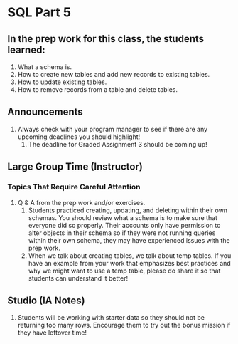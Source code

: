 # SQL Part 5

## In the prep work for this class, the students learned:

1. What a schema is.
1. How to create new tables and add new records to existing tables.
1. How to update existing tables.
1. How to remove records from a table and delete tables.

## Announcements

1. Always check with your program manager to see if there are any upcoming deadlines you should highlight!
   1. The deadline for Graded Assignment 3 should be coming up!

## Large Group Time (Instructor)

### Topics That Require Careful Attention
1. Q & A from the prep work and/or exercises.
   1. Students practiced creating, updating, and deleting within their own schemas. You should review what a schema is to make sure that everyone did so properly. Their accounts only have permission to alter objects in their schema so if they were not running queries within their own schema, they may have experienced issues with the prep work.
   1. When we talk about creating tables, we talk about temp tables. If you have an example from your work that emphasizes best practices and why we might want to use a temp table, please do share it so that students can understand it better!

## Studio (IA Notes)

1. Students will be working with starter data so they should not be returning too many rows. Encourage them to try out the bonus mission if they have leftover time!
